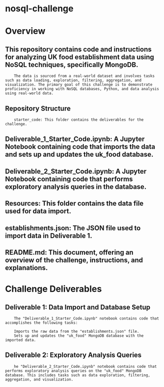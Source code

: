 # nosql-challenge

# Overview

## This repository contains code and instructions for analyzing UK food establishment data using NoSQL techniques, specifically MongoDB. 
        The data is sourced from a real-world dataset and involves tasks such as data loading, exploration, filtering, aggregation, and visualization. The primary goal of this challenge is to demonstrate proficiency in working with NoSQL databases, Python, and data analysis using real-world data.


## Repository Structure
        starter_code: This folder contains the deliverables for the challenge.

## Deliverable_1_Starter_Code.ipynb: A Jupyter Notebook containing code that imports the data and sets up and updates the uk_food database.

## Deliverable_2_Starter_Code.ipynb: A Jupyter Notebook containing code that performs exploratory analysis queries in the database.

## Resources: This folder contains the data file used for data import.

## establishments.json: The JSON file used to import data in Deliverable 1.

## README.md: This document, offering an overview of the challenge, instructions, and explanations.


# Challenge Deliverables

## Deliverable 1: Data Import and Database Setup

        The "Deliverable_1_Starter_Code.ipynb" notebook contains code that accomplishes the following tasks:

        Imports the raw data from the "establishments.json" file.
        Sets up and updates the "uk_food" MongoDB database with the imported data.

## Deliverable 2: Exploratory Analysis Queries
        he "Deliverable_2_Starter_Code.ipynb" notebook contains code that performs exploratory analysis queries on the "uk_food" MongoDB database. This includes tasks such as data exploration, filtering, aggregation, and visualization.

